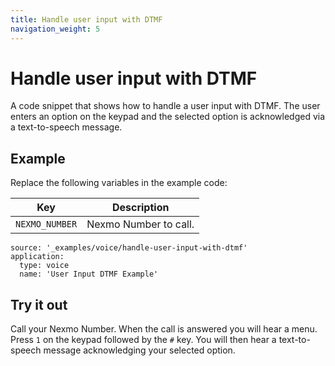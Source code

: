 ```yaml
---
title: Handle user input with DTMF
navigation_weight: 5
---
```


# Handle user input with DTMF

A code snippet that shows how to handle a user input with DTMF. The
user enters an option on the keypad and the selected option is acknowledged
via a text-to-speech message.

## Example

Replace the following variables in the example code:

Key |	Description
-- | --
`NEXMO_NUMBER` | Nexmo Number to call.


```code_snippets
source: '_examples/voice/handle-user-input-with-dtmf'
application:
  type: voice
  name: 'User Input DTMF Example'
```

## Try it out

Call your Nexmo Number. When the call is answered you will hear
a menu. Press `1` on the keypad followed by the `#` key. You will then hear
a text-to-speech message acknowledging your selected option.
